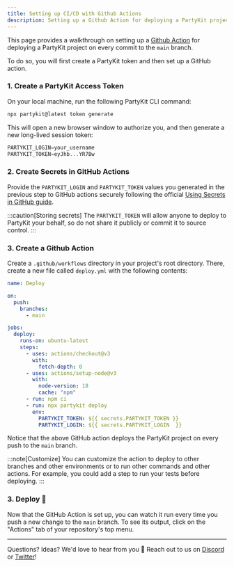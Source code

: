 ```yaml
---
title: Setting up CI/CD with Github Actions
description: Setting up a Github Action for deploying a PartyKit project on every commit to the `main` branch
---
```


This page provides a walkthrough on setting up a [Github Action](https://github.com/features/actions) for deploying a PartyKit project on every commit to the `main` branch.

To do so, you will first create a PartyKit token and then set up a GitHub action.

### 1. Create a PartyKit Access Token

On your local machine, run the following PartyKit CLI command:

```sh
npx partykit@latest token generate
```

This will open a new browser window to authorize you, and then generate a new long-lived session token:

```ts
PARTYKIT_LOGIN=your_username
PARTYKIT_TOKEN=eyJhb...YR7Bw
```

### 2. Create Secrets in GitHub Actions

Provide the `PARTYKIT_LOGIN` and `PARTYKIT_TOKEN` values you generated in the previous step to GitHub actions securely following the official [Using Secrets in GitHub guide](https://docs.github.com/en/actions/security-guides/using-secrets-in-github-actions#creating-secrets-for-a-repository).

:::caution[Storing secrets]
The `PARTYKIT_TOKEN` will allow anyone to deploy to PartyKit your behalf, so do not share it publicly or commit it to source control.
:::

### 3. Create a Github Action

Create a `.github/workflows` directory in your project's root directory. There, create a new file called `deploy.yml` with the following contents:

```yaml
name: Deploy

on:
  push:
    branches:
      - main

jobs:
  deploy:
    runs-on: ubuntu-latest
    steps:
      - uses: actions/checkout@v3
        with:
          fetch-depth: 0
      - uses: actions/setup-node@v3
        with:
          node-version: 18
          cache: "npm"
      - run: npm ci
      - run: npx partykit deploy
        env:
          PARTYKIT_TOKEN: ${{ secrets.PARTYKIT_TOKEN }}
          PARTYKIT_LOGIN: ${{ secrets.PARTYKIT_LOGIN  }}
```

Notice that the above GitHub action deploys the PartyKit project on every push to the `main` branch.

:::note[Customize]
You can customize the action to deploy to other branches and other environments or to run other commands and other actions. For example, you could add a step to run your tests before deploying.
:::

### 3. Deploy 🚀

Now that the GitHub Action is set up, you can watch it run every time you push a new change to the `main` branch. To see its output, click on the "Actions" tab of your repository's top menu.

---

Questions? Ideas? We'd love to hear from you 🎈 Reach out to us on [Discord](https://discord.gg/KDZb7J4uxJ) or [Twitter](https://twitter.com/partykit_io)!
